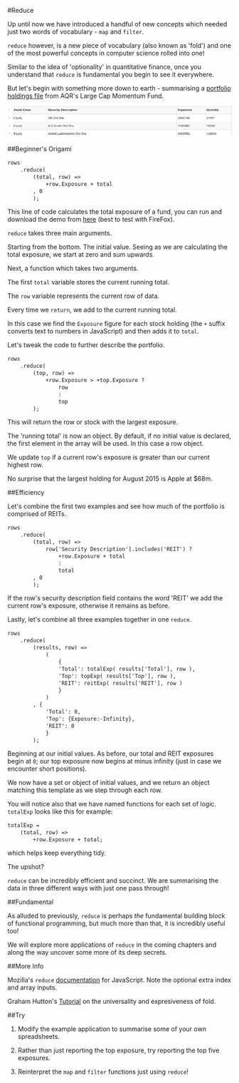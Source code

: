 #Reduce

Up until now we have introduced a handful of new concepts which needed just two words of vocabulary - `map` and `filter`.

`reduce` however, is a new piece of vocabulary (also known as 'fold') and one of the most powerful concepts in computer science rolled into one!

Similar to the idea of 'optionality' in quantitative finance, once you understand that `reduce` is fundamental you begin to see it everywhere.

But let's begin with something more down to earth - summarising a [portfolio holdings file](https://github.com/mmport80/JavascriptFinanceBook/blob/master/manuscript/code/chapter%204%20-%20reduce/testDrop.csv) from AQR's Large Cap Momentum Fund.

![AQR Large Cap Momentum Fund Exposure](images/04_aqr_exposure.png)

##Beginner's Origami

~~~~~~~~
rows
 	.reduce(
  		(total, row) =>
  		    +row.Exposure + total
  		, 0
 		);
~~~~~~~~

This line of code calculates the total exposure of a fund, you can run and download the demo from [here](https://github.com/mmport80/JavascriptFinanceBook/blob/master/manuscript/code/chapter%204%20-%20reduce/reduce.zip) (best to test with FireFox).

`reduce` takes three main arguments.

Starting from the bottom. The initial value. Seeing as we are calculating the total exposure, we start at zero and sum upwards.

Next, a function which takes two arguments.

The first `total` variable stores the current running total.

The `row` variable represents the current row of data.

Every time we `return`, we add to the current running total.

In this case we find the `Exposure` figure for each stock holding (the `+` suffix converts text to numbers in JavaScript) and then adds it to `total`.

Let's tweak the code to further describe the portfolio.

~~~~~~~~
rows
  	.reduce(
   		(top, row) =>
            +row.Exposure > +top.Exposure ?
                row
                :
                top
  		);
~~~~~~~~

This will return the row or stock with the largest exposure.

The 'running total' is now an object. By default, if no initial value is declared, the first element in the array will be used. In this case a row object.

We update `top` if a current row's exposure is greater than our current highest row.

No surprise that the largest holding for August 2015 is Apple at $68m.

##Efficiency

Let's combine the first two examples and see how much of the portfolio is comprised of REITs.

~~~~~~~~
rows
    .reduce(
        (total, row) =>
            row['Security Description'].includes('REIT') ?
                +row.Exposure + total
                :
                total
        , 0
        );
~~~~~~~~

If the row's security description field contains the word 'REIT' we add the current row's exposure, otherwise it remains as before.

Lastly, let's combine all three examples together in one `reduce`.

~~~~~~~~
rows
    .reduce(
        (results, row) => 
            (
                {
                'Total': totalExp( results['Total'], row ),
                'Top': topExp( results['Top'], row ),
                'REIT': reitExp( results['REIT'], row )
                }
            )
        , {   
            'Total': 0,
            'Top': {Exposure:-Infinity},
            'REIT': 0
            }
        );
~~~~~~~~

Beginning at our initial values. As before, our total and REIT exposures begin at `0`; our top exposure now begins at minus infinity (just in case we encounter short positions).

We now have a set or object of initial values, and we return an object matching this template as we step through each row.

You will notice also that we have named functions for each set of logic. `totalExp` looks like this for example:

~~~~~~~~
totalExp =
    (total, row) =>
	    +row.Exposure + total;
~~~~~~~~

which helps keep everything tidy.

The upshot?

`reduce` can be incredibly efficient and succinct. We are summarising the data in three different ways with just one pass through!

##Fundamental

As alluded to previously, `reduce` is perhaps *the* fundamental building block of functional programming, but much more than that, it is incredibly useful too!

We will explore more applications of `reduce` in the coming chapters and along the way uncover some more of its deep secrets.

##More Info

Mozilla's `reduce` [documentation](https://developer.mozilla.org/en-US/docs/Web/JavaScript/Reference/Global_Objects/Array/Reduce) for JavaScript. Note the optional extra index and array inputs.

Graham Hutton's [Tutorial](http://www.cs.nott.ac.uk/~pszgmh/fold.pdf) on the universality and expresiveness of fold.

##Try

1) Modify the example application to summarise some of your own spreadsheets.

2) Rather than just reporting the top exposure, try reporting the top five exposures.

3) Reinterpret the `map` and `filter` functions just using `reduce`!
